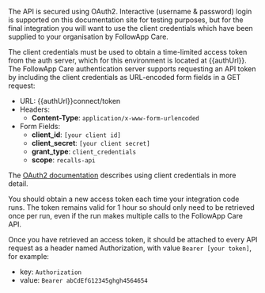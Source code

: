 ﻿The API is secured using OAuth2. Interactive (username & password) login is supported on this documentation site for testing purposes, but for the final integration you will want to use the client credentials which have been supplied to your organisation by FollowApp Care.

The client credentials must be used to obtain a time-limited access token from the auth server, which for this environment is located at {{authUrl}}. The FollowApp Care authentication server supports requesting an API token by including the client credentials as URL-encoded form fields in a GET request:

* URL: {{authUrl}}connect/token
* Headers: 
    * **Content-Type**: `application/x-www-form-urlencoded`
* Form Fields:
    * **client_id**: `[your client id]`
	* **client_secret**: `[your client secret]`
	* **grant_type**: `client_credentials`
	* **scope**: `recalls-api`

The <a target="_blank" href="https://www.oauth.com/oauth2-servers/access-tokens/client-credentials/">OAuth2 documentation</a> describes using client credentials in more detail.

You should obtain a new access token each time your integration code runs. The token remains valid for 1 hour so should only need to be retrieved once per run, even if the run makes multiple calls to the FollowApp Care API.

Once you have retrieved an access token, it should be attached to every API request as a header named Authorization, with value `Bearer [your token]`, for example:
- key: `Authorization`
- value: `Bearer abCdEfG12345ghgh4564654`